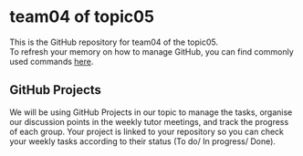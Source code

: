 # team04 of topic05 
 This is the GitHub repository for team04 of the topic05.  
 To refresh your memory on how to manage GitHub, you can find commonly used commands [here](https://github.com/joshnh/Git-Commands). 

## GitHub Projects
 We will be using GitHub Projects in our topic to manage the tasks, organise our discussion points in the weekly tutor meetings, and track the progress of each group. Your project is linked to your repository so you can check your weekly tasks according to their status (To do/ In progress/ Done).
